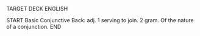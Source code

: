 TARGET DECK
ENGLISH

START
Basic
Conjunctive
Back: adj. 1 serving to join. 2 gram. Of the nature of a conjunction.
END

